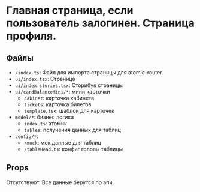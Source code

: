 # Главная страница, если пользователь залогинен. Страница профиля.

## Файлы
- `/index.ts`: Файл для импорта страницы для atomic-router.
- `ui/index.tsx`: Страница
- `ui/index.stories.tsx`: Сторибук страницы
- `ui/cardBalanceMini/*`: мини карточки
    - `cabinet`: карточка кабинета
    - `tickets`: карточка билетов
    - `template.tsx`: шаблон для карточек
- `model/*`: бизнес логика
    - `index.ts`: атомик
    - `tables`: получения данных для таблиц
- `config/*`: 
    - `/mock`: мок данные для таблиц
    - `/tableHead.ts`: конфиг головы таблицы

## Props
Отсутствуют. Все данные берутся по апи.
